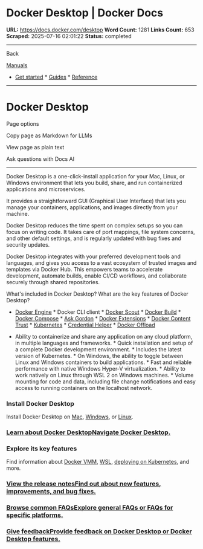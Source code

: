 # Docker Desktop | Docker Docs

**URL:** https://docs.docker.com/desktop
**Word Count:** 1281
**Links Count:** 653
**Scraped:** 2025-07-16 02:01:22
**Status:** completed

---

Back

[Manuals](https://docs.docker.com/manuals/)

  * [Get started](https://docs.docker.com/get-started/)   * [Guides](https://docs.docker.com/guides/)   * [Reference](https://docs.docker.com/reference/)

* * *

# Docker Desktop

Page options

Copy page as Markdown for LLMs

View page as plain text

Ask questions with Docs AI

* * *

Docker Desktop is a one-click-install application for your Mac, Linux, or Windows environment that lets you build, share, and run containerized applications and microservices.

It provides a straightforward GUI \(Graphical User Interface\) that lets you manage your containers, applications, and images directly from your machine.

Docker Desktop reduces the time spent on complex setups so you can focus on writing code. It takes care of port mappings, file system concerns, and other default settings, and is regularly updated with bug fixes and security updates.

Docker Desktop integrates with your preferred development tools and languages, and gives you access to a vast ecosystem of trusted images and templates via Docker Hub. This empowers teams to accelerate development, automate builds, enable CI/CD workflows, and collaborate securely through shared repositories.

What's included in Docker Desktop?  What are the key features of Docker Desktop?

  * [Docker Engine](https://docs.docker.com/engine/)   * Docker CLI client   * [Docker Scout](https://docs.docker.com/scout/)   * [Docker Build](https://docs.docker.com/build/)   * [Docker Compose](https://docs.docker.com/compose/)   * [Ask Gordon](https://docs.docker.com/ai/gordon/)   * [Docker Extensions](https://docs.docker.com/extensions/)   * [Docker Content Trust](https://docs.docker.com/engine/security/trust/)   * [Kubernetes](https://github.com/kubernetes/kubernetes/)   * [Credential Helper](https://github.com/docker/docker-credential-helpers/)   * [Docker Offload](https://docs.docker.com/offload/)

  * Ability to containerize and share any application on any cloud platform, in multiple languages and frameworks.   * Quick installation and setup of a complete Docker development environment.   * Includes the latest version of Kubernetes.   * On Windows, the ability to toggle between Linux and Windows containers to build applications.   * Fast and reliable performance with native Windows Hyper-V virtualization.   * Ability to work natively on Linux through WSL 2 on Windows machines.   * Volume mounting for code and data, including file change notifications and easy access to running containers on the localhost network.

### Install Docker Desktop

Install Docker Desktop on [Mac](https://docs.docker.com/desktop/setup/install/mac-install/), [Windows](https://docs.docker.com/desktop/setup/install/windows-install/), or [Linux](https://docs.docker.com/desktop/setup/install/linux/).

### [Learn about Docker DesktopNavigate Docker Desktop.](https://docs.docker.com/desktop/use-desktop/)

### Explore its key features

Find information about [Docker VMM](https://docs.docker.com/desktop/features/vmm/), [WSL](https://docs.docker.com/desktop/features/wsl/), [deploying on Kubernetes](https://docs.docker.com/desktop/features/kubernetes/), and more.

### [View the release notesFind out about new features, improvements, and bug fixes.](https://docs.docker.com/desktop/release-notes/)

### [Browse common FAQsExplore general FAQs or FAQs for specific platforms.](https://docs.docker.com/desktop/troubleshoot-and-support/faqs/general/)

### [Give feedbackProvide feedback on Docker Desktop or Docker Desktop features.](https://docs.docker.com/desktop/troubleshoot-and-support/feedback/)